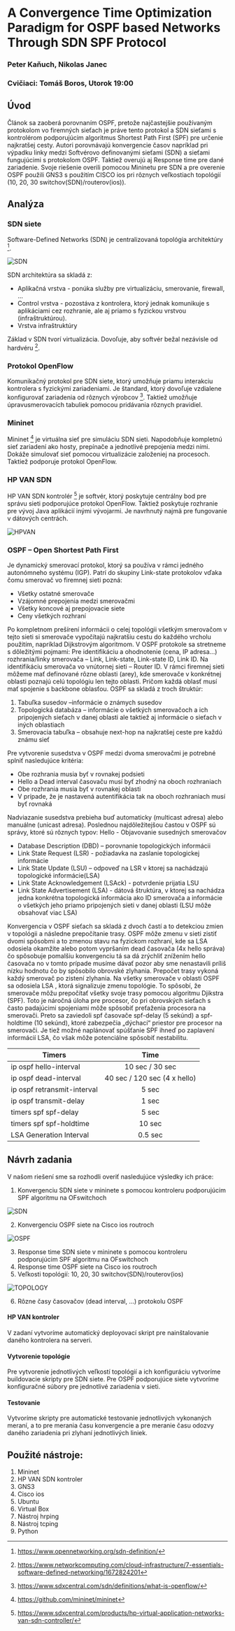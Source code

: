 # A Convergence Time Optimization Paradigm for OSPF based Networks Through SDN SPF Protocol
### Peter Kaňuch, Nikolas Janec
### Cvičiaci: Tomáš Boros, Utorok 19:00

## Úvod

Článok sa zaoberá porovnaním OSPF, pretože najčastejšie používaným protokolom vo firemných sieťach je  práve tento protokol a SDN sieťami s kontrolérom podporujúcim algoritmus Shortest Path First (SPF) pre určenie najkratšej cesty. Autori porovnávajú konvergencie časov napríklad pri výpadku linky medzi Softvérovo definovanými sieťami (SDN) a sieťami fungujúcimi s protokolom OSPF. Taktiež overujú aj Response time pre dané zariadenie. Svoje riešenie overili pomocou Mininetu pre SDN a pre overenie OSPF použili GNS3 s použitím CISCO ios pri rôznych veľkostiach topológií (10, 20, 30 switchov(SDN)/routerov(ios)).  

## Analýza

### SDN siete

Software-Defined Networks (SDN) je centralizovaná topológia architektúry [^4]. 

![SDN](https://github.com/aks-2017/semestralne-zadania-semestralne-zadanie-xkanuch-xjanec/blob/master/img/sdn-architecture.png "SDN architektúra")

SDN architektúra sa skladá z:
- Aplikačná vrstva - ponúka služby pre virtualizáciu, smerovanie, firewall, ...
- Control vrstva - pozostáva z kontrolera, ktorý jednak komunikuje s aplikáciami cez rozhranie, ale aj priamo s fyzickou vrstvou (infraštruktúrou).
- Vrstva infraštruktúry 

Základ v SDN tvorí virtualizácia. Dovoľuje, aby softvér bežal nezávisle od hardvéru [^5].

### Protokol OpenFlow

Komunikačný protokol pre SDN siete, ktorý umožňuje priamu interakciu kontrolera s fyzickými zariadeniami. Je štandard, ktorý dovoľuje vzdialene konfigurovať zariadenia od rôznych výrobcov [^3]. 
Taktiež umožňuje úpravusmerovacích tabuliek pomocou pridávania rôznych pravidiel. 

### Mininet

Mininet [^1] je virtuálna sieť pre simuláciu SDN sieti. Napodobňuje kompletnú sieť zariadení ako hosty, prepínače a jednotlivé prepojenia medzi nimi. 
Dokáže simulovať sieť pomocou virtualizácie založeniej na procesoch.
Taktiež podporuje protokol OpenFlow. 

### HP VAN SDN

HP VAN SDN kontrolér [^2] je softvér, ktorý poskytuje centrálny bod pre správu sieti podporujúce protokol OpenFlow. Taktiež poskytuje rozhranie pre vývoj Java aplikácií inými vývojarmi. Je navrhnutý najmä pre fungovanie v dátových centrách.

![HPVAN](https://github.com/aks-2017/semestralne-zadania-semestralne-zadanie-xkanuch-xjanec/blob/master/img/HPVAN.jpg "HP VAN Controller")

### OSPF – Open Shortest Path First

Je dynamický smerovací protokol, ktorý sa používa v rámci jedného autonómneho systému (IGP). Patrí do skupiny Link-state protokolov vďaka čomu smerovač vo firemnej sieti pozná:
- Všetky ostatné smerovače
- Vzájomné prepojenia medzi smerovačmi
- Všetky koncové aj prepojovacie siete
- Ceny všetkých rozhraní

Po kompletnom prešírení informácii o celej topológii všetkým smerovačom v tejto sieti si smerovače vypočítajú najkratšiu cestu do každého vrcholu použitím, napríklad Dijkstrovým algoritmom. 
V OSPF protokole sa stretneme s dôležitými pojmami:
Pre identifikáciu a ohodnotenie (cena, IP adresa...) rozhrania/linky smerovača – Link, Link-state, Link-state ID, Link ID. Na identifikáciu smerovača vo vnútornej sieti – Router ID. V rámci firemnej sieti môžeme mať definované rôzne oblasti (arey), kde smerovače v konkrétnej oblasti poznajú celú topológiu len tejto oblasti. Pričom každá oblasť musí mať spojenie s backbone  oblasťou. OSPF sa skladá z troch štruktúr:
1.	Tabuľka susedov –informácie o známych susedov
2.	Topologická databáza – informácie o všetkých smerovačoch a ich pripojených sieťach v danej oblasti ale taktiež aj informácie o sieťach v iných oblastiach
3.	Smerovacia tabuľka – obsahuje next-hop na najkratšej ceste pre každú známu sieť

Pre vytvorenie susedstva v OSPF medzi dvoma smerovačmi je potrebné splniť nasledujúce kritéria:
- Obe rozhrania musia byť v rovnakej podsieti
- Hello a Dead interval časovaču musí byť zhodný na oboch rozhraniach
- Obe rozhrania musia byť v rovnakej oblasti
- V prípade, že je nastavená autentifikácia tak na oboch rozhraniach musí byť rovnaká

Nadviazanie susedstva prebieha buď automaticky (multicast adresa) alebo manuálne (unicast adresa). Poslednou najdôležitejšou častou v OSPF sú správy, ktoré sú rôznych typov:
Hello - Objavovanie susedných smerovačov
- Database Description (DBD) – porovnanie topologických informácii
- Link State Request (LSR) - požiadavka na zaslanie topologickej informácie
- Link State Update (LSU) – odpoveď na LSR v ktorej sa nachádzajú topologické informácie(LSA)
- Link State Acknowledgement (LSAck) - potvrdenie prijatia LSU
- Link State Advertisement (LSA) - dátová štruktúra, v ktorej sa nachádza jedna konkrétna topologická informácia ako ID smerovača a informácie o všetkých jeho priamo pripojených sieti v danej oblasti (LSU môže obsahovať viac LSA)

Konvergencia v OSPF sieťach sa skladá z dvoch častí a to detekciou zmien v topológii a následne prepočítanie trasy. OSPF môže zmenu v sieti zistiť dvomi spôsobmi a to zmenou stavu na fyzickom rozhraní, kde sa LSA odosiela okamžite alebo potom vypršaním dead časovača (4x hello správa) čo spôsobuje pomalšiu konvergenciu tá sa dá zrýchliť znížením hello časovača no v tomto prípade musíme dávať pozor aby sme nenastavili príliš nízku hodnotu čo by spôsobilo obrovské zlyhania.
Prepočet trasy vykoná každý smerovač po zistení zlyhania. Na všetky smerovače v oblasti OSPF sa odosiela LSA , ktorá signalizuje zmenu topológie. To spôsobí, že smerovače môžu prepočítať všetky svoje trasy pomocou algoritmu Djikstra (SPF). Toto je náročná úloha pre procesor, čo pri obrovských sieťach s často padajúcimi spojeniami môže spôsobiť preťaženia procesora na smerovači.  Preto sa zaviedoli spf časovače spf-delay (5 sekúnd) a spf-holdtime (10 sekúnd), ktoré zabezpečia „dýchací“ priestor pre procesor na smerovači. Je tiež možné naplánovať spúšťanie SPF ihneď po zaplavení informácií LSA, čo však môže potenciálne spôsobiť nestabilitu.


| Timers        | Time          |
| ------------- |:-------------:|
| ip ospf hello-interval      | 10 sec / 30 sec | 
| ip ospf dead-interval     | 40 sec / 120 sec (4 x hello)     |
| ip ospf retransmit-interval | 5 sec      |
| ip ospf transmit-delay |	1 sec |
| timers spf spf-delay |	5 sec |
| timers spf spf-holdtime |	10 sec |
| LSA Generation Interval |	0.5 sec |

[^1]: https://github.com/mininet/mininet
[^2]: https://www.sdxcentral.com/products/hp-virtual-application-networks-van-sdn-controller/
[^3]: https://www.sdxcentral.com/sdn/definitions/what-is-openflow/
[^4]: https://www.opennetworking.org/sdn-definition/
[^5]: https://www.networkcomputing.com/cloud-infrastructure/7-essentials-software-defined-networking/1672824201

## Návrh zadania

V našom riešení sme sa rozhodli overiť nasledujúce výsledky ich práce:
1. Konvergenciu SDN siete v mininete s pomocou kontroleru podporujúcim SPF algoritmu na OFswitchoch

![SDN](https://github.com/aks-2017/semestralne-zadania-semestralne-zadanie-xkanuch-xjanec/blob/master/img/SDN-convergence.PNG "SDN Convergence")

2. Konvergenciu OSPF siete na Cisco ios routroch

![OSPF](https://github.com/aks-2017/semestralne-zadania-semestralne-zadanie-xkanuch-xjanec/blob/master/img/OSPF-convergence.PNG "OSPF Convergence")

3. Response time SDN siete v mininete s pomocou kontroleru podporujúcim SPF algoritmu na OFswitchoch
4. Response time OSPF siete na Cisco ios routroch
5. Veľkosti topológií: 10, 20, 30 switchov(SDN)/routerov(ios)

![TOPOLOGY](https://github.com/aks-2017/semestralne-zadania-semestralne-zadanie-xkanuch-xjanec/blob/master/img/topology.PNG "Príklad topológie")

6. Rôzne časy časovačov (dead interval, ...) protokolu OSPF 

#### HP VAN kontroler

V zadaní vytvoríme automatický deployovací skript pre nainštalovanie daného kontrolera na serveri.

#### Vytvorenie topológie

Pre vytvorenie jednotlivých veľkostí topológií a ich konfiguráciu vytvoríme buildovacie skripty pre SDN siete. Pre OSPF podporujúce siete vytvoríme konfiguračné súbory pre jednotlivé zariadenia v sieti.

#### Testovanie

Vytvoríme skripty pre automatické testovanie jednotlivých vykonaných meraní, a to pre merania času konvergencie a pre meranie času odozvy daného zariadenia pri zlyhaní jednotlivých liniek.

## Použité nástroje:
1. Mininet
2. HP VAN SDN kontroler
3. GNS3
4. Cisco ios
5. Ubuntu  
6. Virtual Box
7. Nástroj hrping
8. Nástroj tcping 
9. Python
